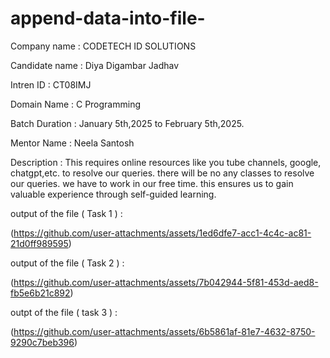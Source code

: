# append-data-into-file-

Company name : CODETECH ID SOLUTIONS 

Candidate name : Diya Digambar Jadhav

Intren ID : CT08IMJ

Domain Name : C Programming

Batch Duration : January 5th,2025 to February 5th,2025.

Mentor Name : Neela Santosh

Description : This requires online resources like you tube channels, google, chatgpt,etc. to resolve our queries. there will be no any classes to resolve our queries. we have to work in our free time. this ensures us to gain valuable experience through self-guided learning.

output of the file ( Task 1 ) : 

(https://github.com/user-attachments/assets/1ed6dfe7-acc1-4c4c-ac81-21d0ff989595)

output of the file ( Task 2 ) :

(https://github.com/user-attachments/assets/7b042944-5f81-453d-aed8-fb5e6b21c892)

outpt of the file ( task 3 ) :

(https://github.com/user-attachments/assets/6b5861af-81e7-4632-8750-9290c7beb396)

